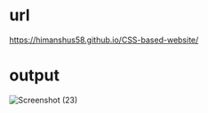 # url
https://himanshus58.github.io/CSS-based-website/

# output

![Screenshot (23)](https://github.com/HimanshuS58/CSS-based-website/assets/142159346/890dcec3-a3ee-404f-ac94-462fe1bf6b62)
